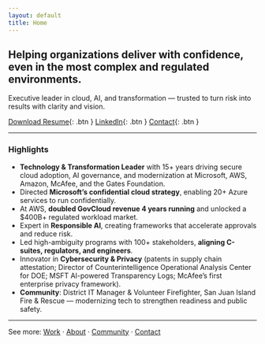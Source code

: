```yaml
---
layout: default
title: Home
---
```


## Helping organizations deliver with confidence, even in the most complex and regulated environments.

Executive leader in cloud, AI, and transformation — trusted to turn risk into results with clarity and vision.

[Download Resume](assets/resume.pdf){: .btn } [LinkedIn](https://www.linkedin.com/in/irenevoskamp){: .btn } [Contact](/contact/){: .btn }

---

### Highlights
- **Technology & Transformation Leader** with 15+ years driving secure cloud adoption, AI governance, and modernization at Microsoft, AWS, Amazon, McAfee, and the Gates Foundation.
- Directed **Microsoft’s confidential cloud strategy**, enabling 20+ Azure services to run confidentially.
- At AWS, **doubled GovCloud revenue 4 years running** and unlocked a $400B+ regulated workload market.
- Expert in **Responsible AI**, creating frameworks that accelerate approvals and reduce risk.
- Led high-ambiguity programs with 100+ stakeholders, **aligning C-suites, regulators, and engineers**.
- Innovator in **Cybersecurity & Privacy** (patents in supply chain attestation; Director of Counterintelligence Operational Analysis Center for DOE; MSFT AI-powered Transparency Logs; McAfee’s first enterprise privacy framework).
- **Community**: District IT Manager & Volunteer Firefighter, San Juan Island Fire & Rescue — modernizing tech to strengthen readiness and public safety.

---

See more: [Work](/work/) · [About](/about/) · [Community](/community/) · [Contact](/contact/)
